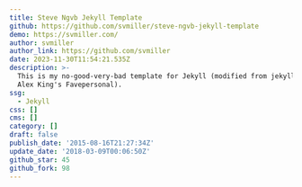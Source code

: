 ```yaml
---
title: Steve Ngvb Jekyll Template
github: https://github.com/svmiller/steve-ngvb-jekyll-template
demo: https://svmiller.com/
author: svmiller
author_link: https://github.com/svmiller
date: 2023-11-30T11:54:21.535Z
description: >-
  This is my no-good-very-bad template for Jekyll (modified from jekyll-new and
  Alex King's Favepersonal).
ssg:
  - Jekyll
css: []
cms: []
category: []
draft: false
publish_date: '2015-08-16T21:27:34Z'
update_date: '2018-03-09T00:06:50Z'
github_star: 45
github_fork: 98
---
```

